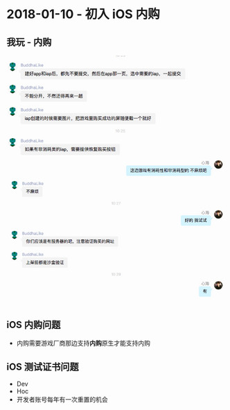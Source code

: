 # 2018-01-10 - 初入 iOS 内购
<!-----

layout: post
title: "初入 iOS 内购"
date: 2018.01.10
tag: iOS 总结

--- -->

## 我玩 - 内购

![](media/15155509790124/15155515787078.jpg)
![](media/15155509790124/15155515926831.jpg)

## iOS 内购问题
- 内购需要游戏厂商那边支持**内购**原生才能支持内购

## iOS 测试证书问题 
- Dev
- Hoc 
- 开发者账号每年有一次重置的机会


